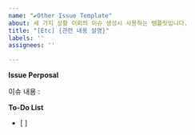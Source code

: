```yaml
---
name: "✔Other Issue Template"
about: 세 가지 상황 이외의 이슈 생성시 사용하는 템플릿입니다.
title: "[Etc] {관련 내용 설명}"
labels: ''
assignees: ''

---
```


**Issue Perposal**

이슈 내용 : 

**To-Do List**
- [ ]
